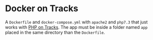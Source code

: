 # Docker on Tracks

A `Dockerfile` and `docker-compose.yml` with `apache2` and `php7.3` that just works with [PHP on Tracks](https://github.com/daleal/php-on-tracks). The app must be inside a folder named `app` placed in the same directory than the `Dockerfile`.
